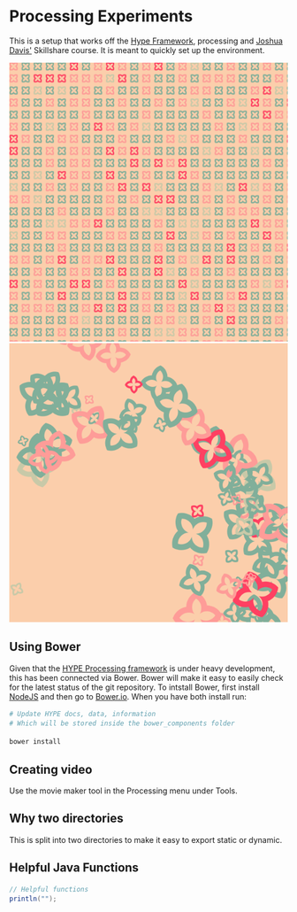 # Processing Experiments

This is a setup that works off the [Hype Framework](http://www.hypeframework.org/), processing and [Joshua Davis'](http://www.skillshare.com/classes/design/Programming-Graphics-I-Introduction-to-Generative-Art/782118657) Skillshare course.  It is meant to quickly set up the environment.

![Latest Hype still](still/render.png)
![Latest Hype movie](movie/render.png)


## Using Bower

Given that the [HYPE Processing framework](https://github.com/hype/HYPE_Processing) is under heavy development, this has been connected via Bower.  Bower will make it easy to easily check for the latest status of the git repository.  To intstall Bower, first install [NodeJS](http://nodejs.org/) and then go to [Bower.io](http://bower.io/).  When you have both install run:

```bash
# Update HYPE docs, data, information
# Which will be stored inside the bower_components folder

bower install
```

## Creating video

Use the movie maker tool in the Processing menu under Tools.


## Why two directories

This is split into two directories to make it easy to export static or dynamic.


## Helpful Java Functions

```Java
// Helpful functions
println("");
```